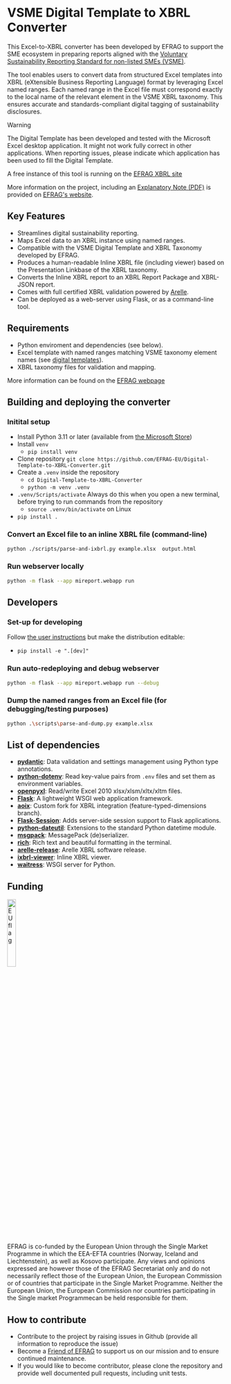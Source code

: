 # VSME Digital Template to XBRL Converter

This Excel-to-XBRL converter has been developed by EFRAG to support the SME ecosystem in preparing reports aligned with the [Voluntary Sustainability Reporting Standard for non-listed SMEs (VSME)](https://www.efrag.org/en/projects/voluntary-reporting-standard-for-smes-vsme/concluded).

The tool enables users to convert data from structured Excel templates into XBRL (eXtensible Business Reporting Language) format by leveraging Excel named ranges. Each named range in the Excel file must correspond exactly to the local name of the relevant element in the VSME XBRL taxonomy. This ensures accurate and standards-compliant digital tagging of sustainability disclosures.

> [!WARNING]  
> The Digital Template has been developed and tested with the Microsoft Excel desktop application. It might not work fully correct in other applications. When reporting issues, please indicate which application has been used to fill the Digital Template.

A free instance of this tool is running on the [EFRAG XBRL site](https://xbrl.efrag.org/convert/)

More information on the project, including an [Explanatory Note (PDF)](https://xbrl.efrag.org/downloads/vsme/VSME-Digital-Template-and-XBRL-Taxonomy-Explanatory-Note-May-2025.pdf) is provided on [EFRAG's website](https://www.efrag.org/en/vsme-digital-template-and-xbrl-taxonomy).

## Key Features

- Streamlines digital sustainability reporting.
- Maps Excel data to an XBRL instance using named ranges.
- Compatible with the VSME Digital Template and XBRL Taxonomy developed by EFRAG.
- Produces a human-readable Inline XBRL file (including viewer) based on the Presentation Linkbase of the XBRL taxonomy.
- Converts the Inline XBRL report to an XBRL Report Package and XBRL-JSON report.
- Comes with full certified XBRL validation powered by [Arelle](https://arelle.org/arelle/).
- Can be deployed as a web-server using Flask, or as a command-line tool.

## Requirements

- Python enviroment and dependencies (see below).
- Excel template with named ranges matching VSME taxonomy element names (see [digital templates](https://github.com/EFRAG-EU/Digital-Template-to-XBRL-Converter/tree/main/digital-templates)).
- XBRL taxonomy files for validation and mapping.

More information can be found on the [EFRAG webpage](https://www.efrag.org/en/sustainability-reporting/esrs-workstreams/digital-tagging-with-xbrl-taxonomies)

## Building and deploying the converter

### Initital setup

- Install Python 3.11 or later (available from [the Microsoft Store](https://apps.microsoft.com/detail/9nrwmjp3717k))
- Install `venv`
  - `pip install venv`
- Clone repository `git clone https://github.com/EFRAG-EU/Digital-Template-to-XBRL-Converter.git`
- Create a `.venv` inside the repository
  - `cd Digital-Template-to-XBRL-Converter`
  - `python -m venv .venv`
- `.venv/Scripts/activate` Always do this when you open a new terminal, before trying to run commands from the repository
  - `source .venv/bin/activate` on Linux
- `pip install .`

### Convert an Excel file to an inline XBRL file (command-line)

```bash
python ./scripts/parse-and-ixbrl.py example.xlsx  output.html
```

### Run webserver locally

```bash
python -m flask --app mireport.webapp run
```

## Developers

### Set-up for developing

Follow [the user instructions](#set-up-for-deploying) but make the distribution editable:

* `pip install -e ".[dev]"`

### Run auto-redeploying and debug webserver

```bash
python -m flask --app mireport.webapp run --debug
```

### Dump the named ranges from an Excel file (for debugging/testing purposes)

```bash
python .\scripts\parse-and-dump.py example.xlsx
```

## List of dependencies

- **[pydantic](https://pypi.org/project/pydantic/)**: Data validation and settings management using Python type annotations.
- **[python-dotenv](https://pypi.org/project/python-dotenv/)**: Read key-value pairs from `.env` files and set them as environment variables.
- **[openpyxl](https://pypi.org/project/openpyxl/)**: Read/write Excel 2010 xlsx/xlsm/xltx/xltm files.
- **[Flask](https://pypi.org/project/Flask/)**: A lightweight WSGI web application framework.
- **[aoix](https://code.blinkace.com/xbrl/aoix.git)**: Custom fork for XBRL integration (feature-typed-dimensions branch).
- **[Flask-Session](https://pypi.org/project/Flask-Session/)**: Adds server-side session support to Flask applications.
- **[python-dateutil](https://pypi.org/project/python-dateutil/)**: Extensions to the standard Python datetime module.
- **[msgpack](https://pypi.org/project/msgpack/)**: MessagePack (de)serializer.
- **[rich](https://pypi.org/project/rich/)**: Rich text and beautiful formatting in the terminal.
- **[arelle-release](https://pypi.org/project/arelle-release/)**: Arelle XBRL software release.
- **[ixbrl-viewer](https://pypi.org/project/ixbrl-viewer/)**: Inline XBRL viewer.
- **[waitress](https://pypi.org/project/waitress/)**: WSGI server for Python.

## Funding

<img src="https://www.efrag.org/sites/default/files/styles/pg_text_media/public/2023-12/166824540_max.jpg" width=20% height=20% alt="EU flag">

EFRAG is co-funded by the European Union through the Single Market Programme in which the EEA-EFTA countries (Norway, Iceland and Liechtenstein), as well as Kosovo participate. Any views and opinions expressed are however those of the EFRAG Secretariat only and do not necessarily reflect those of the European Union, the European Commission or of countries that participate in the Single Market Programme. Neither the European Union, the European Commission nor countries participating in the Single market Programmecan be held responsible for them.

## How to contribute

- Contribute to the project by raising issues in Github (provide all information to reproduce the issue)
- Become a [Friend of EFRAG](https://www.efrag.org/en/about-us/friends-of-efrag) to support us on our mission and to ensure continued maintenance.
- If you would like to become contributor, please clone the repository and provide well documented pull requests, including unit tests.
